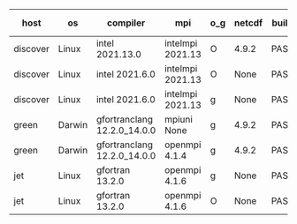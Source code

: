 

| host     | os       | compiler                              | mpi                      | o_g        | netcdf        | build       | u_pass          | u_fail          | s_pass            | s_fail            | e_pass             | e_fail             | nuopc_pass       | nuopc_fail       | artifacts link          |
|----------|----------|---------------------------------------|--------------------------|------------|---------------|-------------|-----------------|-----------------|-------------------|-------------------|--------------------|--------------------|------------------|------------------|-------------------------|
| discover | Linux | intel 2021.13.0 | intelmpi 2021.13  | O | 4.9.2  | PASS | 14186 | 0 | 51 | 0 | 80 | 0 | 57 | 0 | <a href="https://github.com/esmf-org/esmf-test-artifacts/tree/c073651f6ada58b59fca8373fc84f2294cc52d56/develop/intel/2021.13.0/O/intelmpi/2021.13" target="_blank">c073651</a> | 
| discover | Linux | intel 2021.6.0 | intelmpi 2021.13  | O | None  | PASS | 14186 | 0 | 51 | 0 | 80 | 0 | 57 | 0 | <a href="https://github.com/esmf-org/esmf-test-artifacts/tree/20357fba1677c1dc2a1f9dda2d8838519ba4a219/develop/intel/2021.6.0/O/intelmpi/2021.13" target="_blank">20357fb</a> | 
| discover | Linux | intel 2021.6.0 | intelmpi 2021.13  | g | None  | PASS | 14186 | 0 | 51 | 0 | 80 | 0 | 57 | 0 | <a href="https://github.com/esmf-org/esmf-test-artifacts/tree/15cf609f854c70331474f62bc86b991d110143c4/develop/intel/2021.6.0/g/intelmpi/2021.13" target="_blank">15cf609</a> | 
| green | Darwin | gfortranclang 12.2.0_14.0.0 | mpiuni None  | g | 4.9.2  | PASS | 12517 | 0 | 9 | 0 | 42 | 0 | None | None | <a href="https://github.com/esmf-org/esmf-test-artifacts/tree/4434f8d28205ae59500e5b39d0bde1b1d2d21b70/develop/gfortranclang/12.2.0_14.0.0/g/mpiuni/None" target="_blank">4434f8d</a> | 
| green | Darwin | gfortranclang 12.2.0_14.0.0 | openmpi 4.1.4  | g | 4.9.2  | PASS | 14186 | 0 | 51 | 0 | 80 | 0 | 58 | 0 | <a href="https://github.com/esmf-org/esmf-test-artifacts/tree/603be2662585d51ef2d22adb1d6f80060fd8f818/develop/gfortranclang/12.2.0_14.0.0/g/openmpi/4.1.4" target="_blank">603be26</a> | 
| jet | Linux | gfortran 13.2.0 | openmpi 4.1.6  | g | None  | PASS | 14186 | 0 | 51 | 0 | 80 | 0 | 57 | 0 | <a href="https://github.com/esmf-org/esmf-test-artifacts/tree/fab531dad6dbd07b21aa8aa88f982b33498ea3c7/develop/gfortran/13.2.0/g/openmpi/4.1.6" target="_blank">fab531d</a> | 
| jet | Linux | gfortran 13.2.0 | openmpi 4.1.6  | O | None  | PASS | 14186 | 0 | 51 | 0 | 80 | 0 | 57 | 0 | <a href="https://github.com/esmf-org/esmf-test-artifacts/tree/82009dc26c6803024fe7fd7eb83f84fbe7d4bffc/develop/gfortran/13.2.0/O/openmpi/4.1.6" target="_blank">82009dc</a> | 
